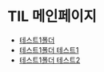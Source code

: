 # TIL 메인페이지

- [테스트1폴더](./test1/README.md)
- [테스트1폴더 테스트1](./test1/test.md)
- [테스트1폴더 테스트2](./test1/test2.md)